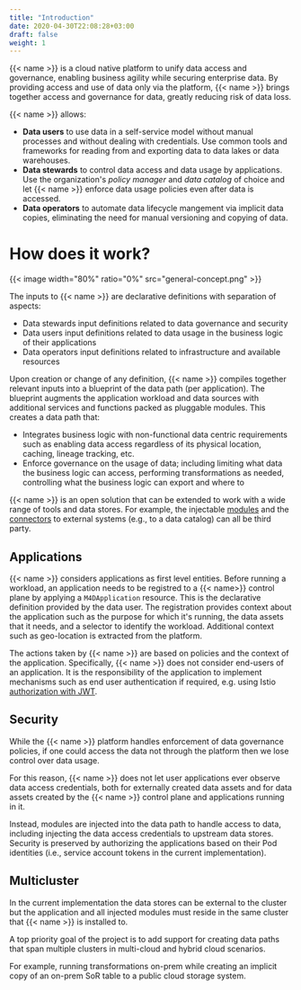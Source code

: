 ```yaml
---
title: "Introduction"
date: 2020-04-30T22:08:28+03:00
draft: false
weight: 1
---
```


{{< name >}} is a cloud native platform to unify data access and governance, enabling business agility while securing enterprise data. By providing access and use of data only via the platform, {{< name >}} brings together access and governance for data, greatly reducing risk of data loss. 

{{< name >}} allows:

* **Data users** to use data in a self-service model without manual processes and without dealing with credentials. Use common tools and frameworks for reading from and exporting data to data lakes or data warehouses.
* **Data stewards** to control data access and data usage by applications. Use the organization's _policy manager_ and _data catalog_ of choice and let {{< name >}} enforce data usage policies even after data is accessed.
* **Data operators** to automate data lifecycle mangement via implicit data copies, eliminating the need for manual versioning and copying of data.


# How does it work?

{{< image width="80%" ratio="0%" src="general-concept.png" >}}

The inputs to {{< name >}} are declarative definitions with separation of aspects:
- Data stewards input definitions related to data governance and security
- Data users input definitions related to data usage in the business logic of their applications
- Data operators input definitions related to infrastructure and available resources

Upon creation or change of any definition, {{< name >}} compiles together relevant inputs into a blueprint of the data path (per application). 
The blueprint augments the application workload and data sources with additional services and functions packed as pluggable modules. This creates a data path that:

- Integrates business logic with non-functional data centric requirements such as enabling data access regardless of its physical location, caching, lineage tracking, etc.
- Enforce governance on the usage of data; including limiting what data the business logic can access, performing transformations as needed, controlling what the business logic can export and where to

{{< name >}} is an open solution that can be extended to work with a wide range of tools and data stores. For example, the injectable [modules](../modules) and the [connectors](../connectors) to external systems (e.g., to a data catalog) can all be third party.

## Applications

{{< name >}} considers applications as first level entities. Before running a workload, an application needs to be registred to a {{< name>}} control plane by applying a `M4DApplication` resource. This is the declarative definition provided by the data user. The registration provides context about the application such as the purpose for which it's running, the data assets that it needs, and a selector to identify the workload. Additional context such as geo-location is extracted from the platform. 

<!-- Restricting the domain of context fields such as `purpose` for specific user accounts is currently out of scope. One way to place such restrictions on a per namespace basis is by using [OPA Gatekeeper](https://www.openpolicyagent.org/docs/latest/kubernetes-introduction/).  -->

The actions taken by {{< name >}} are based on policies and the context of the application. Specifically, {{< name >}} does not consider end-users of an application. It is the responsibility of the application to implement mechanisms such as end user authentication if required, e.g. using Istio [authorization with JWT](https://istio.io/docs/tasks/security/authorization/authz-jwt/).

## Security

While the {{< name >}} platform handles enforcement of data governance policies, if one could access the data not through the platform then we lose control over data usage.

For this reason,  {{< name >}} does not let user applications ever observe data access credentials, both for externally created data assets and for data assets created by the {{< name >}} control plane and applications running in it. 

Instead, modules are injected into the data path to handle access to data, including injecting the data access credentials to upstream data stores. Security is preserved by authorizing the applications based on their Pod identities (i.e., service account tokens in the current implementation).

## Multicluster

In the current implementation the data stores can be external to the cluster but the application and all injected modules must reside in the same cluster that {{< name >}} is installed to. 

A top priority goal of the project is to add support for creating data paths that span multiple clusters in multi-cloud and hybrid cloud scenarios. 

For example, running transformations on-prem while creating an implicit copy of an on-prem SoR table to a public cloud storage system.
